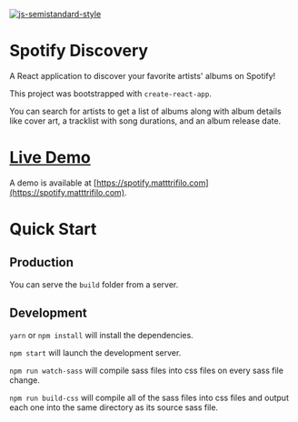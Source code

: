 [![js-semistandard-style](https://img.shields.io/badge/code%20style-semistandard-brightgreen.svg?style=flat-square)](https://github.com/Flet/semistandard)

# Spotify Discovery

A React application to discover your favorite artists' albums on Spotify!

This project was bootstrapped with `create-react-app`.

You can search for artists to get a list of albums along with album details like cover art, a tracklist with song durations, and an album release date.

# [Live Demo](https://spotify.matttrifilo.com)

A demo is available at [https://spotify.matttrifilo.com](https://spotify.matttrifilo.com).

# Quick Start

## Production

You can serve the `build` folder from a server.

## Development

`yarn` or `npm install` will install the dependencies.

`npm start` will launch the development server.

`npm run watch-sass` will compile sass files into css files on every sass file change.

`npm run build-css` will compile all of the sass files into css files and output each one into the same directory as its source sass file.




